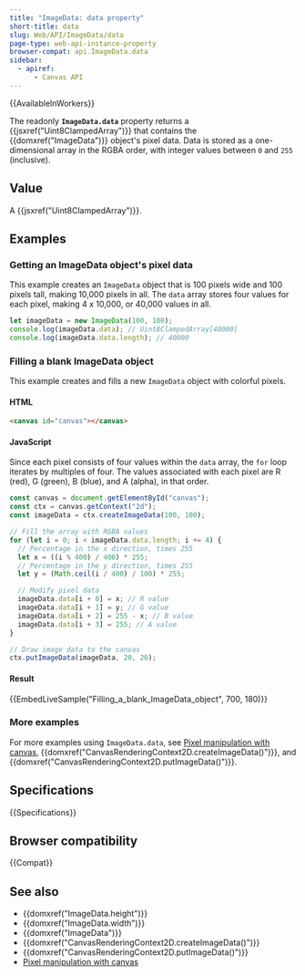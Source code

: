 ```yaml
---
title: "ImageData: data property"
short-title: data
slug: Web/API/ImageData/data
page-type: web-api-instance-property
browser-compat: api.ImageData.data
sidebar:
  - apiref:
      - Canvas API
---
```


{{AvailableInWorkers}}

The readonly **`ImageData.data`** property returns a
{{jsxref("Uint8ClampedArray")}} that contains the {{domxref("ImageData")}} object's
pixel data. Data is stored as a one-dimensional array in the RGBA order, with integer
values between `0` and `255` (inclusive).

## Value

A {{jsxref("Uint8ClampedArray")}}.

## Examples

### Getting an ImageData object's pixel data

This example creates an `ImageData` object that is 100 pixels wide and 100
pixels tall, making 10,000 pixels in all. The `data` array stores four values
for each pixel, making 4 x 10,000, or 40,000 values in all.

```js
let imageData = new ImageData(100, 100);
console.log(imageData.data); // Uint8ClampedArray[40000]
console.log(imageData.data.length); // 40000
```

### Filling a blank ImageData object

This example creates and fills a new `ImageData` object with colorful
pixels.

#### HTML

```html
<canvas id="canvas"></canvas>
```

#### JavaScript

Since each pixel consists of four values within the `data` array, the
`for` loop iterates by multiples of four. The values associated with each
pixel are R (red), G (green), B (blue), and A (alpha), in that order.

```js
const canvas = document.getElementById("canvas");
const ctx = canvas.getContext("2d");
const imageData = ctx.createImageData(100, 100);

// Fill the array with RGBA values
for (let i = 0; i < imageData.data.length; i += 4) {
  // Percentage in the x direction, times 255
  let x = ((i % 400) / 400) * 255;
  // Percentage in the y direction, times 255
  let y = (Math.ceil(i / 400) / 100) * 255;

  // Modify pixel data
  imageData.data[i + 0] = x; // R value
  imageData.data[i + 1] = y; // G value
  imageData.data[i + 2] = 255 - x; // B value
  imageData.data[i + 3] = 255; // A value
}

// Draw image data to the canvas
ctx.putImageData(imageData, 20, 20);
```

#### Result

{{EmbedLiveSample("Filling_a_blank_ImageData_object", 700, 180)}}

### More examples

For more examples using `ImageData.data`, see [Pixel manipulation with canvas](/en-US/docs/Web/API/Canvas_API/Tutorial/Pixel_manipulation_with_canvas),
{{domxref("CanvasRenderingContext2D.createImageData()")}}, and
{{domxref("CanvasRenderingContext2D.putImageData()")}}.

## Specifications

{{Specifications}}

## Browser compatibility

{{Compat}}

## See also

- {{domxref("ImageData.height")}}
- {{domxref("ImageData.width")}}
- {{domxref("ImageData")}}
- {{domxref("CanvasRenderingContext2D.createImageData()")}}
- {{domxref("CanvasRenderingContext2D.putImageData()")}}
- [Pixel manipulation with canvas](/en-US/docs/Web/API/Canvas_API/Tutorial/Pixel_manipulation_with_canvas)
